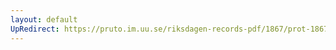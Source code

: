 ```yaml
---
layout: default
UpRedirect: https://pruto.im.uu.se/riksdagen-records-pdf/1867/prot-1867--ak--130/prot-1867--ak--130_001.pdf
---
```

